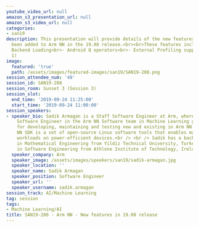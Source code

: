 ```yaml
---
youtube_video_url: null
amazon_s3_presentation_url: null
amazon_s3_video_url: null
categories:
- san19
description: This presentation will provide details of the new features that have
  been added to Arm NN in the 19.08 release.<br><br>These features include:<br>- Dynamic
  Backend Loading<br>- Android Q operators<br>- External Profiling support (Phase
  1)
image:
  featured: 'true'
  path: /assets/images/featured-images/san19/SAN19-208.png
session_attendee_num: '49'
session_id: SAN19-208
session_room: Sunset 3 (Session 3)
session_slot:
  end_time: '2019-09-24 11:25:00'
  start_time: '2019-09-24 11:00:00'
session_speakers:
- speaker_bio: Sadik Armagan is a Staff Software Engineer at Arm, where Sadik is a
    Software Engineer in the Arm NN Software team in Machine Learning group, responsible
    for developing, maintaining and testing new and existing in Arm NN SDK. The Arm
    NN SDK is a set of open-source Linux software tools that enables machine learning
    workloads on power-efficient devices.<br /> <br /> Sadik has a bachelor degree
    in Mathematical Engineering from Yildiz Technical University, Turkey (2008), M.Sc
    in Software Engineering from Athlone Institute of Technology, Ireland (2010).
  speaker_company: Arm
  speaker_image: /assets/images/speakers/san19/sadik-armagan.jpg
  speaker_location: ''
  speaker_name: Sadik Armagan
  speaker_position: Software Engineer
  speaker_url: ''
  speaker_username: sadik.armagan
session_track: AI/Machine Learning
tag: session
tags:
- Machine Learning/AI
title: SAN19-208 - Arm NN - New features in 19.08 release
---
```

